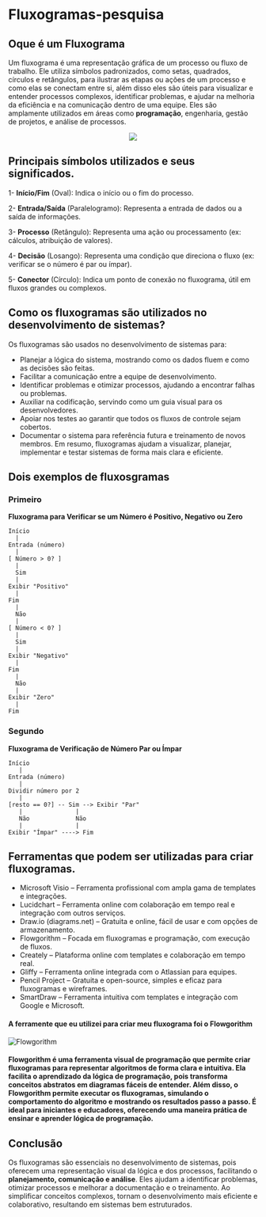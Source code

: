 
# Fluxogramas-pesquisa

## Oque é um Fluxograma

Um fluxograma é uma representação gráfica de um processo ou fluxo de trabalho. Ele utiliza símbolos padronizados, como setas, quadrados, círculos e retângulos, para ilustrar as etapas ou ações de um processo e como elas se conectam entre si, além disso eles  são úteis para visualizar e entender processos complexos, identificar problemas, e ajudar na melhoria da eficiência e na comunicação dentro de uma equipe. Eles são amplamente utilizados em áreas como **programação**, engenharia, gestão de projetos, e análise de processos.

<div align="center">
  <img src="https://lh6.googleusercontent.com/HfQ3Czrf1BgHGJcBktVF3AhSV6OWb912-LAcMHss013gP_-eFvctXqzulRThqlqGWB4ftvlqy3e0vX37he2PjAirROR3kI9eODFAQQFDWNE-sN4CbkLG4AmhU30LshqiJLBDwBrz">
</div>
  


## Principais símbolos utilizados e seus significados.

1-  **Início/Fim** (Oval): Indica o início ou o fim do processo.

2- **Entrada/Saída** (Paralelogramo): Representa a entrada de dados ou a saída de informações.

3- **Processo** (Retângulo): Representa uma ação ou processamento (ex: cálculos, atribuição de valores).

4- **Decisão** (Losango): Representa uma condição que direciona o fluxo (ex: verificar se o número é par ou ímpar).

5- **Conector** (Círculo): Indica um ponto de conexão no fluxograma, útil em fluxos grandes ou complexos.

<div align="center>
  <img src="(https://www.researchgate.net/profile/Eraldo-Bonfatti-Junior/publication/325917131/figure/fig1/AS:642490885484556@1530193172945/Figura-2-Simbolos-para-fluxograma-Fonte-Os-autores.png">  
</div>

## Como os fluxogramas são utilizados no desenvolvimento de sistemas?
Os fluxogramas são usados no desenvolvimento de sistemas para:

- Planejar a lógica do sistema, mostrando como os dados fluem e como as decisões são feitas.
- Facilitar a comunicação entre a equipe de desenvolvimento.
- Identificar problemas e otimizar processos, ajudando a encontrar falhas ou problemas.
- Auxiliar na codificação, servindo como um guia visual para os desenvolvedores.
- Apoiar nos testes ao garantir que todos os fluxos de controle sejam cobertos.
- Documentar o sistema para referência futura e treinamento de novos membros.
 Em resumo, fluxogramas ajudam a visualizar, planejar, implementar e testar sistemas de forma mais clara e eficiente.

 ## Dois exemplos de fluxosgramas 
 ### Primeiro 
 **Fluxograma para Verificar se um Número é Positivo, Negativo ou Zero**
 ```
 Início
   |
Entrada (número)
   |
[ Número > 0? ]
   | 
   Sim
   | 
Exibir "Positivo"
   |
Fim
   |
   Não
   |
[ Número < 0? ]
   | 
   Sim
   | 
Exibir "Negativo"
   |
Fim
   |
   Não
   |
Exibir "Zero"
   |
Fim
```
### Segundo 
**Fluxograma de Verificação de Número Par ou Ímpar**
```
Início
   |
Entrada (número)
   |
Dividir número por 2
   |
[resto == 0?] -- Sim --> Exibir "Par"
   |               |
   Não             Não
   |               |
Exibir "Ímpar" ----> Fim
```
## Ferramentas que podem ser utilizadas para criar fluxogramas.
- Microsoft Visio – Ferramenta profissional com ampla gama de templates e integrações.
- Lucidchart – Ferramenta online com colaboração em tempo real e integração com outros serviços.
- Draw.io (diagrams.net) – Gratuita e online, fácil de usar e com opções de armazenamento.
- Flowgorithm – Focada em fluxogramas e programação, com execução de fluxos.
- Creately – Plataforma online com templates e colaboração em tempo real.
- Gliffy – Ferramenta online integrada com o Atlassian para equipes.
- Pencil Project – Gratuita e open-source, simples e eficaz para fluxogramas e wireframes.
- SmartDraw – Ferramenta intuitiva com templates e integração com Google e Microsoft.

#### A ferramente que eu utilizei para criar meu fluxograma foi o Flowgorithm
![Flowgorithm](https://upload.wikimedia.org/wikipedia/commons/thumb/d/de/Flowgorithm_Logo.svg/2560px-Flowgorithm_Logo.svg.png) 

#### Flowgorithm é uma ferramenta visual de programação que permite criar fluxogramas para representar algoritmos de forma clara e intuitiva. Ela facilita o aprendizado da lógica de programação, pois transforma conceitos abstratos em diagramas fáceis de entender. Além disso, o Flowgorithm permite executar os fluxogramas, simulando o comportamento do algoritmo e mostrando os resultados passo a passo. É ideal para iniciantes e educadores, oferecendo uma maneira prática de ensinar e aprender lógica de programação.

## Conclusão
Os fluxogramas são essenciais no desenvolvimento de sistemas, pois oferecem uma representação visual da lógica e dos processos, facilitando o **planejamento, comunicação e análise**. Eles ajudam a identificar problemas, otimizar processos e melhorar a documentação e o treinamento. Ao simplificar conceitos complexos, tornam o desenvolvimento mais eficiente e colaborativo, resultando em sistemas bem estruturados.






